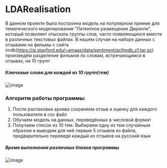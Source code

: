 # LDARealisation

В данном проекте была построена модель на популярном приеме для тематического моделирования "Латентное размещение Дирихле", который позволяет отыскать группы слов, часто появляющихся вместе в различных текстовых файлах. В нашем случае на наборе данных с отзывами на фильмы с сайта imdb(https://ai.stanford.edu/~amaas/data/sentiment/aclImdb_v1.tar.gz) произведём разделение фильмов по словам, встречающимся в отзывах, на 10 групп

##### Ключевые слова для каждой из 10 групп(тем)

![image](https://user-images.githubusercontent.com/108614519/178828819-e21aef4c-06e0-4815-bf5c-719cd8c090b0.png)

### Алгоритм работы программы:
1. После распаковки архива сохраняем отзыв и оценку для каждого пользователя в csv файл
2. Обучаем модель на данных, переведённых в числовой формат
3. Получаем список из 10 тем. Выбираем одну из тем случайным образом и выводим для неё первые 5 отзывов из файла, предварительно переведя каждый из отзывов на русский язык

##### Время выполнения различных блоков программы

![image](https://user-images.githubusercontent.com/108614519/178828655-b0dc91d5-b6a4-46cf-9e27-f3cc1f902148.png)
